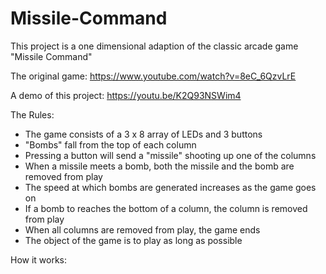 # Missile-Command

This project is a one dimensional adaption of the classic arcade game "Missile Command"

The original game: https://www.youtube.com/watch?v=8eC_6QzvLrE

A demo of this project: https://youtu.be/K2Q93NSWim4

The Rules:
- The game consists of a 3 x 8 array of LEDs and 3 buttons
- "Bombs" fall from the top of each column
- Pressing a button will send a "missile" shooting up one of the columns
- When a missile meets a bomb, both the missile and the bomb are removed from play
- The speed at which bombs are generated increases as the game goes on
- If a bomb to reaches the bottom of a column, the column is removed from play
- When all columns are removed from play, the game ends
- The object of the game is to play as long as possible

How it works:
